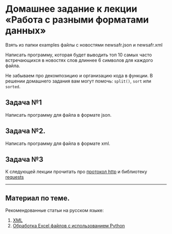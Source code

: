 # Домашнее задание к лекции «Работа с разными форматами данных»
Взять из папки examples файлы с новостями newsafr.json и newsafr.xml

Написать программу, которая будет выводить топ 10 самых часто встречающихся в новостях слов длиннее 6 символов для каждого файла.

Не забываем про декомпозицию и организацию кода в функции. В решении домашнего задания вам могут помочь: `split()`, `sort` или `sorted`.

## Задача №1
Написать программу для файла в формате json.

## Задача №2.
Написать программу для файла в формате xml.

## Задача №3
К следующей лекции прочитать про [протокол http](https://ru.wikipedia.org/wiki/HTTP) и библиотеку [requests](https://khashtamov.com/ru/python-requests/)

---
## Материал по теме.
Рекомендованные статьи на русском языке:
1. [XML](https://ru.wikipedia.org/wiki/XML)
2. [Обработка Excel файлов с использованием Python](https://habr.com/ru/articles/99923/)